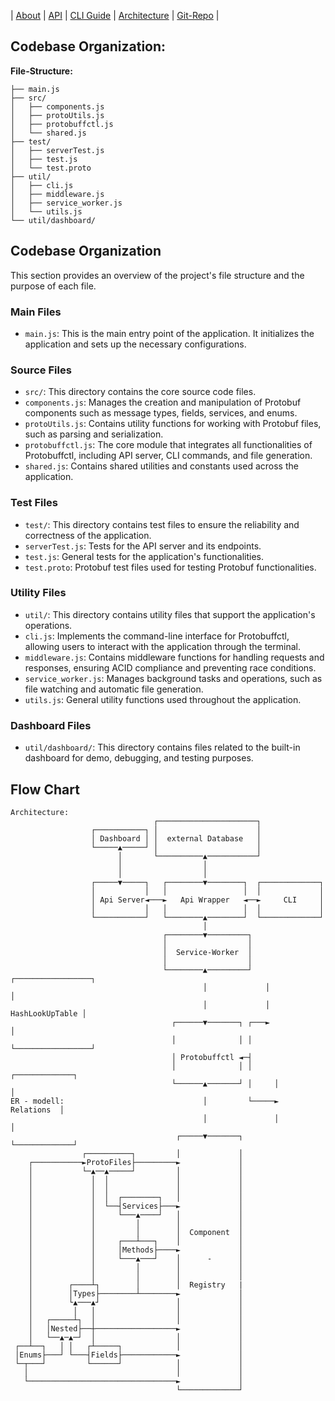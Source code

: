
 | [About](https://ji-podhead.github.io/protobuffctl/) | [API](https://ji-podhead.github.io/protobuffctl/API) | [CLI Guide](https://ji-podhead.github.io/protobuffctl/guides) | [Architecture](https://ji-podhead.github.io/protobuffctl/architecture) | [Git-Repo](https://github.com/ji-podhead/protobuffctl) |
 
## Codebase Organization:
**File-Structure:**
```
├── main.js
├── src/
│   ├── components.js
│   ├── protoUtils.js
│   ├── protobuffctl.js
│   └── shared.js
├── test/
│   ├── serverTest.js
│   ├── test.js
│   └── test.proto
├── util/
│   ├── cli.js
│   ├── middleware.js
│   ├── service_worker.js
│   └── utils.js
└── util/dashboard/
```
## Codebase Organization

This section provides an overview of the project's file structure and the purpose of each file.

### Main Files

- `main.js`: This is the main entry point of the application. It initializes the application and sets up the necessary configurations.

### Source Files

- `src/`: This directory contains the core source code files.
 - `components.js`: Manages the creation and manipulation of Protobuf components such as message types, fields, services, and enums.
 - `protoUtils.js`: Contains utility functions for working with Protobuf files, such as parsing and serialization.
 - `protobuffctl.js`: The core module that integrates all functionalities of Protobuffctl, including API server, CLI commands, and file generation.
 - `shared.js`: Contains shared utilities and constants used across the application.

### Test Files

- `test/`: This directory contains test files to ensure the reliability and correctness of the application.
 - `serverTest.js`: Tests for the API server and its endpoints.
 - `test.js`: General tests for the application's functionalities.
 - `test.proto`: Protobuf test files used for testing Protobuf functionalities.

### Utility Files

- `util/`: This directory contains utility files that support the application's operations.
 - `cli.js`: Implements the command-line interface for Protobuffctl, allowing users to interact with the application through the terminal.
 - `middleware.js`: Contains middleware functions for handling requests and responses, ensuring ACID compliance and preventing race conditions.
 - `service_worker.js`: Manages background tasks and operations, such as file watching and automatic file generation.
 - `utils.js`: General utility functions used throughout the application.

### Dashboard Files

- `util/dashboard/`: This directory contains files related to the built-in dashboard for demo, debugging, and testing purposes.

## Flow Chart
```
Architecture:                                                                
                                ┌──────────────────────┐                    
                  ┌───────────┐ │                      │                    
                  │ Dashboard │ │  external Database   │                    
                  └─────▲─────┘ │                      │                    
                        │       └──────────▲───────────┘                    
                        │                  │                                
                        │                  │                                
                  ┌─────▼─────┐   ┌────────▼────────┐  ┌─────────────┐      
                  │           │   │                 │  │             │      
                  │ Api Server◄───►   Api Wrapper   ◄──►     CLI     │      
                  │           │   │                 │  │             │      
                  └───────────┘   └────────▲────────┘  └─────────────┘      
                                           │                                
                                  ┌────────▼─────────┐                      
                                  │                  │                      
                                  │  Service-Worker  │                      
                                  │                  │                      
                                  └────────▲─────────┘   ┌─────────────────┐
                                           │             │                 │
                                           │             │ HashLookUpTable │
                                    ┌──────▼───────┐ ┌───►                 │
                                    │              │ │   └─────────────────┘
                                    │ Protobuffctl ◄─┤                      
                                    │              │ │     ┌─────────────┐  
                                    └──────▲───────┘ │     │             │  
ER - modell:                               │         └─────►  Relations  │  
                                           │               │             │  
                                     ┌─────▼───────┐       └─────────────┘  
                ┌──────────┐         │             │                        
    ┌───────────►ProtoFiles├─────────►             │                        
    │           └─▲──▲─────┘         │             │                        
    │             │  │               │             │                        
    │             │  │               │             │                        
    │             │  │  ┌────────┐   │             │                        
    │             │  └──┤Services├───►             │                        
    │             │     └───▲────┘   │             │                        
    │             │         │        │             │                        
    │             │         │        │  Component  │                        
    │             │     ┌───┴───┐    │             │                        
    │             │     │Methods├────►             │                        
    │             │     └───▲───┘    │      -      │                        
    │             │         │        │             │                        
    │             │         │        │             │                        
    │        ┌────┴┐        │        │  Registry   |                       
    │        │Types├────────┴────────►             │                        
    │        └▲───▲┘                 │             │                        
    │         │   │                  │             │                        
    │   ┌─────┴┐  │                  │             │                        
    │   │Nested├──┼──────────────────►             │                        
    │   └──▲─▲─┘  │                  │             │                        
 ┌──┴──┐   │ │   ┌┴─────┐            │             │                        
 │Enums├───┘ └───┤Fields├────────────►             │                        
 └─┬───┘         └──────┘            │             │                        
   │                                 │             │                        
   └─────────────────────────────────►             │                        
                                     └─────────────┘                        
```
